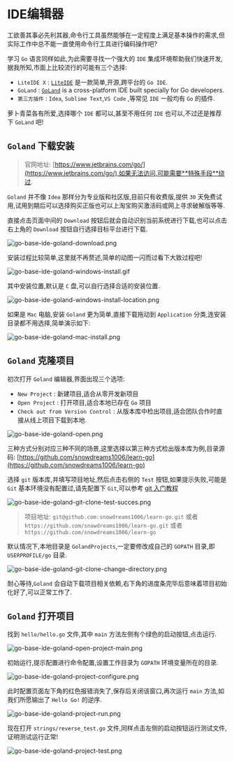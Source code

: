 # IDE编辑器

工欲善其事必先利其器,命令行工具虽然能够在一定程度上满足基本操作的需求,但实际工作中总不能一直使用命令行工具进行编码操作吧?

学习 `Go` 语言同样如此,为此需要寻找一个强大的 `IDE` 集成环境帮助我们快速开发,据我所知,市面上比较流行的可能有三个选择:

- `LiteIDE X` : [`LiteIDE`](http://liteide.org/cn/) 是一款简单,开源,跨平台的 `Go IDE`.
- `GoLand` : [`GoLand`](https://www.jetbrains.com/go/) is a cross-platform IDE built specially for Go developers.
- `第三方插件` : `Idea`, `Sublime Text`,`VS Code` ,等常见 `IDE` 一般均有 `Go` 的插件.

萝卜青菜各有所爱,选择哪个 `IDE` 都可以,甚至不用任何 `IDE` 也可以,不过还是推荐下 `GoLand` 吧!

## `Goland` 下载安装

> 官网地址: [https://www.jetbrains.com/go/](https://www.jetbrains.com/go/),如果无法访问,可能需要**特殊手段**绕过.

`Goland` 并不像 `Idea` 那样分为专业版和社区版,目前只有收费版,提供 `30` 天免费试用,试用到期后可以选择购买正版也可以上淘宝购买激活码或网上寻求破解版等等.

直接点击页面中间的 `Download` 按钮后就会自动识别当前系统进行下载,也可以点击右上角的 `Download` 按钮自行选择目标平台进行下载.

![go-base-ide-goland-download.png](../images/go-base-ide-goland-download.png)

安装过程比较简单,这里就不再赘述,简单的动图一闪而过看下大致过程吧!

![go-base-ide-goland-windows-install.gif](../images/go-base-ide-goland-windows-install.gif)

其中安装位置,默认是 `C` 盘,可以自行选择合适的安装位置.

![go-base-ide-goland-windows-install-location.png](../images/go-base-ide-goland-windows-install-location.png)

如果是 `Mac` 电脑,安装 `Goland` 更为简单,直接下载拖动到 `Application` 分类,连安装目录都不用选择,简单演示如下:

![go-base-ide-goland-mac-install.png](../images/go-base-ide-goland-mac-install.png)

## `Goland` 克隆项目

初次打开 `Goland` 编辑器,界面出现三个选项:

- `New Project` : 新建项目,适合从零开发新项目
- `Open Project` : 打开项目,适合本地已存在 `Go` 项目
- `Check out from Version Control` : 从版本库中检出项目,适合团队合作时直接从线上项目下载到本地.

![go-base-ide-goland-open.png](../images/go-base-ide-goland-open.png)

三种方式分别对应三种不同的场景,这里选择以第三种方式检出版本库为例,目录源码: [https://github.com/snowdreams1006/learn-go](https://github.com/snowdreams1006/learn-go)

选择 `git` 版本库,并填写项目地址,然后点击右侧的 `Test` 按钮,如果提示失败,可能是 `Git` 基本环境没有配置过,请先配置下 `Git`,可以参考 [git 入门教程
](https://snowdreams1006.github.io/git/)

![go-base-ide-goland-git-clone-test-succes.png](../images/go-base-ide-goland-git-clone-test-succes.png)

> 项目地址: `git@github.com:snowdreams1006/learn-go.git` 或者 `https://github.com/snowdreams1006/learn-go.git` 或者 `https://github.com/snowdreams1006/learn-go`

默认情况下,本地目录是 `GolandProjects`,一定要修改成自己的 `GOPATH` 目录,即 `USERPROFILE/go` 目录.

![go-base-ide-goland-git-clone-change-directory.png](../images/go-base-ide-goland-git-clone-change-directory.png)

耐心等待,`Goland` 会自动下载项目相关依赖,右下角的进度条完毕后意味着项目初始化好了,可以正常工作了.

## `Goland` 打开项目

找到 `hello/hello.go` 文件,其中 `main` 方法左侧有个绿色的启动按钮,点击运行.

![go-base-ide-goland-open-project-main.png](../images/go-base-ide-goland-open-project-main.png)

初始运行,提示配置进行命令配置,设置工作目录为 `GOPATH` 环境变量所在的目录.

![go-base-ide-goland-project-configure.png](../images/go-base-ide-goland-project-configure.png)

此时配置页面左下角的红色报错消失了,保存后关闭该窗口,再次运行 `main` 方法,如我们所愿输出了 `Hello Go!` 的逆序.

![go-base-ide-goland-project-run.png](../images/go-base-ide-goland-project-run.png)

现在打开 `strings/reverse_test.go` 文件,同样点击左侧的启动按钮运行测试文件,证明测试运行正常!

![go-base-ide-goland-project-test.png](../images/go-base-ide-goland-project-test.png)

